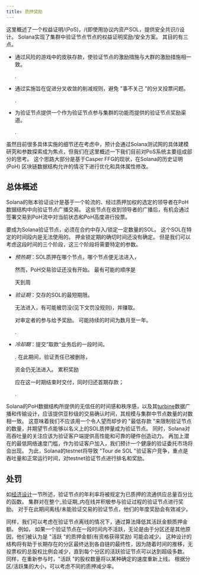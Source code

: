 ```yaml
---
title: 质押奖励
---
```


这里概述了一个权益证明/(PoS)，/(即使用协议内资产SOL，提供安全共识/)设计。 Solana实现了集群中验证节点节点的权益证明奖励/安全方案。 其目的有三点。

- 通过风险的游戏中的皮肤存款，使验证节点的激励措施与大群的激励措施相一致。

  .

- 通过实施旨在促进分叉收敛的削减规则，避免 "事不关己 "的分叉投票问题。

  .

- 为验证节点提供一个作为验证节点参与集群的功能而提供的验证节点奖励渠道。

  .

虽然目前很多具体实施的细节还在考虑中，预计会通过Solana测试网的具体建模研究和参数探索成为焦点，但我们在这里概述一下我们目前对PoS系统主要组成部分的思考。 这个思路大部分是基于Casper FFG的现状，在Solana的历史证明 (PoH) 区块链数据结构允许的情况下进行优化和具体属性修改。

## 总体概述

Solana的账本验证设计是基于一个轮流的、经过质押加权的选定的领导者在PoH数据结构中向验证节点广播交易。 这些节点在收到领导者的广播后，有机会通过签署交易到PoH流中对当前状态和PoH高度进行投票。

要成为Solana验证节点，必须在合约中存入/锁定一定数量的SOL。 这个SOL在特定的时间段内是无法使用的。 押金锁定期的确切时间还没有确定。 但是我们可以考虑这段时间的三个阶段，这三个阶段将需要特定的参数。

- _预热期_：SOL质押在哪个节点，哪个节点便无法进入，

  然而，PoH交易验证还没有开始。 最有可能的顺序是

  天到周

- _验证期_：交存的SOL的最短期限。

  无法进入，有可能被罚没(见下文罚没规则)，并赚取。

  对审定者的参与给予奖励。 可能持续的时间为数月至一年。

  .

- _冷却期_：提交“取款“业务后的一段时间。

  . 在此期间，验证责任已被删除，

  资金仍无法进入。 累积奖励

  应在这一时期结束时交付，同时归还首期存款；

  .

Solana的PoH数据结构所提供的无信任的时间感和秩序感，以及其[turbine](https://www.youtube.com/watch?v=qt_gDRXHrHQ&t=1s)数据广播和传输设计，应该提供亚秒级的交易确认时间，其规模与集群中节点数量的对数相一致。 这意味着我们不应该用一个令人望而却步的 "最低存款 "来限制验证节点的数量，并期望节点能够以名义上的SOL质押量成为验证节点。 同时，Solana对高吞吐量的关注应该为验证客户端提供高性能和可靠的硬件创造动力。 再加上潜在的最低网络速度门槛，作为验证客户加入，我们预计一个健康的验证委托市场将会出现。 为此，Solana的testnet将导致 "Tour de SOL "验证客户竞争，重点是吞吐量和正常运行时间，对testnet验证节点进行排名和奖励。

## 处罚

如[经济设计](ed_overview/ed_overview.md)一节所述，验证节点的年利率将被规定为已质押的流通供应总量百分比的函数。 集群对在整个_验证期_内在线并积极参与验证过程的验证节点进行奖励。 对于在此期间离线/未能验证交易的验证节点，他们的年度奖励会有效减少。

同样，我们可以考虑在验证节点离线的情况下，通过算法降低其活跃金额质押金额。 例如， 如果一个验证节点在一段时间内不活跃，无论是由于分区还是其他原因，他们被认为是 "活跃 "的质押金额(有资格获得奖励) 可能会减少。 这种设计的结构将有助于长期存在的分区最终达到各自链的最终性，因为随着时间的推移，无投票权的总股权比例会减少，直到每个分区的活跃验证节点可以达到超级多数。 同样，在重新参与时，"活跃 "的股权数量将以某种确定的速度重新上线。 根据分区/活跃集的大小，可以考虑不同的质押减少率。
